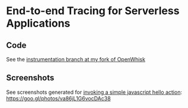 # End-to-end Tracing for Serverless Applications

## Code
See the [instrumentation branch at my fork of OpenWhisk](https://github.com/k4rtik/incubator-openwhisk/tree/instrumentation)

## Screenshots
See screenshots generated for [invoking a simple javascript hello action](https://github.com/apache/incubator-openwhisk/blob/master/docs/actions.md#creating-and-invoking-a-simple-javascript-action): https://goo.gl/photos/va86jL1G6vocDAc38

